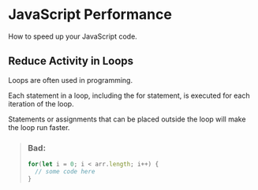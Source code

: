 # JavaScript Performance

How to speed up your JavaScript code.

## Reduce Activity in Loops

Loops are often used in programming.

Each statement in a loop, including the for statement, is executed for each iteration of the loop.

Statements or assignments that can be placed outside the loop will make the loop run faster.

> ### Bad:
> 
> ```javascript
> for(let i = 0; i < arr.length; i++) {
>   // some code here
> }
> ```